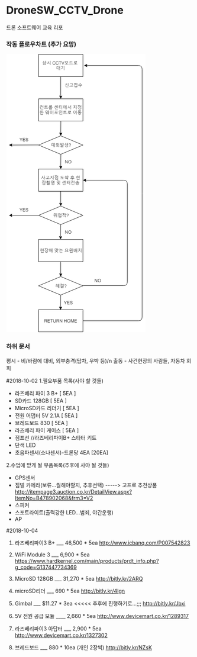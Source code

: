 # DroneSW_CCTV_Drone
드론 소프트웨어 교육 리포

### 작동 플로우차트 (추가 요망)

![Process Chart](/Misc/DroneActionProcess.png)

### 하위 문서
평시 - 비/바람에 대비, 외부충격(탑차, 우박 등)/n
출동 - 사건현장의 사람들, 자동차 회피



#2018-10-02
1.필요부품 목록(사야 할 것들)
- 라즈베리 파이 3 B+ [ 5EA ]
- SD카드 128GB [ 5EA ]
- MicroSD카드 리더기 [ 5EA ]
- 전원 어댑터 5V 2.1A [ 5EA ]
- 브레드보드 830 [ 5EA ]
- 라즈베리 파이 케이스 [ 5EA ]
- 점프선               //라즈베리파이B+ 스타터 키트
- 단색 LED
- 초음파센서(소나센서)-드론당 4EA [20EA]


2.수업에 받게 될 부품목록(추후에 사야 될 것들)
- GPS센서
- 짐벌 카메라(보류...뭘해야할지, 추후선택)
  -----> 고프로 추천상품 http://itempage3.auction.co.kr/DetailView.aspx?ItemNo=B478902068&frm3=V2
- 스피커
- 스포트라이트(출력강한 LED...범죄, 야간운행)
- AP



#2018-10-04
1. 라즈베리파이3 B+ ___ 46,500 * 5ea
http://www.icbanq.com/P007542823

2. WiFi Module 3 ___ 6,900 * 5ea
https://www.hardkernel.com/main/products/prdt_info.php?g_code=G137447734369

3. MicroSD 128GB ___ 31,270 * 5ea
http://bitly.kr/2ARQ

4. microSD리더 ___ 690 * 5ea
http://bitly.kr/4Ign

5. Gimbal ___ $11.27 * 3ea    <<<<< 추후에 진행하기로...;;;
http://bitly.kr/Jbxi

6. 5V 전원 공급 모듈 ____ 2,660 * 5ea
http://www.devicemart.co.kr/1289317

7. 라즈베리파이3 아답터 ___ 2,900 * 5ea
http://www.devicemart.co.kr/1327302

8. 브레드보드 ___ 880 * 10ea (개인 2장씩)
http://bitly.kr/NZsK
